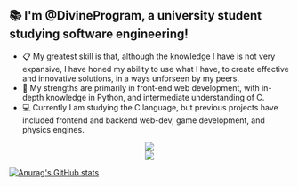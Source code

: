 ## 📚 I'm @DivineProgram, a university student studying software engineering!

- 📋 My greatest skill is that, although the knowledge I have is not very expansive, I have honed my ability to use what I have, to create effective and innovative solutions, in a ways unforseen by my peers.
- 🌱 My strengths are primarily in front-end web development, with in-depth knowledge in Python, and intermediate understanding of C.
- 💻 Currently I am studying the C language, but previous projects have included frontend and backend web-dev, game development, and physics engines.

<p align="center">
  <a href="https://skillicons.dev">
    <img src="https://skillicons.dev/icons?i=py,flask,django,sqlite"/><br/>
    <img src="https://skillicons.dev/icons?i=css,html,js,c,haskell,robloxstudio"/><br/>
  </a>
</p>

[![Anurag's GitHub stats](https://github-readme-stats.vercel.app/api?username=DivineProgram&theme=tokyonight)](https://github.com/DivineProgram/github-readme-stats)
